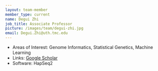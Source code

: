```yaml
---
layout: team-member
member_type: current
name: Degui Zhi
job_title: Associate Professor
picture: /images/team/degui-zhi.jpg
email: Degui.Zhi@uth.tmc.edu
---
```


- Areas of Interest: Genome Informatics, Statistical Genetics, Machine Learning
- Links: [Google Scholar](https://scholar.google.com/citations?user=9dmZ3lkAAAAJ)
- Software: HapSeq2
 
